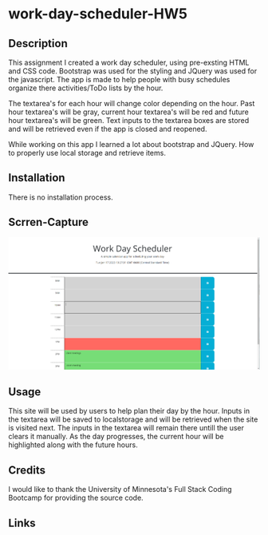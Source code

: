# work-day-scheduler-HW5

## Description

This assignment I created a work day scheduler, using pre-exsting HTML and CSS code. Bootstrap was used for the styling and JQuery was used for the javascript. The app is made to help people with busy schedules organize there activities/ToDo lists by the hour.

The textarea's for each hour will change color depending on the hour. Past hour textarea's will be gray, current hour textarea's will be red and future hour textarea's will be green. Text inputs to the textarea boxes are stored and will be retrieved even if the app is closed and reopened.

While working on this app I learned a lot about bootstrap and JQuery. How to properly use local storage and retrieve items.

## Installation

There is no installation process.

## Scrren-Capture

![Work day scheduler](./images/Screenshot_20230117_012809.png)

## Usage

This site will be used by users to help plan their day by the hour. Inputs in the textarea will be saved to localstorage and will be retrieved when the site is visited next. The inputs in the textarea will remain there untill the user clears it manually. As the day progresses, the current hour will be highlighted along with the future hours.

## Credits

I would like to thank the University of Minnesota's Full Stack Coding Bootcamp for providing the source code.

## Links